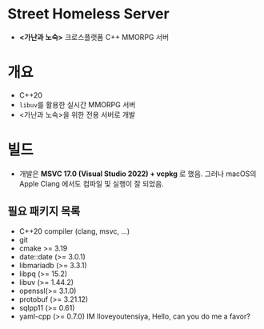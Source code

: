# Street Homeless Server
- **<가난과 노숙>** 크로스플랫폼 C++ MMORPG 서버

# 개요
- C++20
- `libuv`를 활용한 실시간 MMORPG 서버
- <가난과 노숙>을 위한 전용 서버로 개발

# 빌드
- 개발은 **MSVC 17.0 (Visual Studio 2022) + vcpkg** 로 했음. 그러나 macOS의 Apple Clang 에서도 컴파일 및 실행이 잘 되었음.
## 필요 패키지 목록
- C++20 compiler (clang, msvc, ...)
- git
- cmake >= 3.19
- date::date (>= 3.0.1)
- libmariadb (>= 3.3.1)
- libpq (>= 15.2)
- libuv (>= 1.44.2)
- openssl(>= 3.1.0)
- protobuf (>= 3.21.12)
- sqlpp11 (>= 0.61)
- yaml-cpp (>= 0.7.0)
IM Iloveyoutensiya, Hello, can you do me a favor? 
